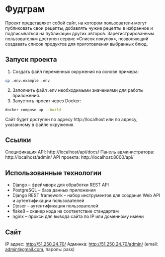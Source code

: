 # Фудграм

Проект представляет собой сайт, на котором пользователи могут публиковать свои рецепты, добавлять чужие рецепты в избранное и подписываться на публикации других авторов. Зарегистрированным пользователям доступен сервис «Список покупок», позволяющий создавать список продуктов для приготовления выбранных блюд.

## Запуск проекта

1. Создать файл переменных окружения на основе примера:

```bash
cp .env.example .env
```
2. Заполнить файл .env необходимыми значениями для работы приложения.
3. Запустить проект через Docker:
```bash
docker compose up --build
```

Сайт будет доступен по адресу http://localhost или по адресу, указанному в файле окружения.

## Ссылки
Спецификация API: http://localhost/api/docs/
Панель администратора: http://localhost/admin/
API проекта: http://localhost:8000/api/

## Использованные технологии
- Django – фреймворк для обработки REST API
- PostgreSQL – база данных приложения
- Django REST framework – набор инструментов для создания Web API и аутентификации пользователей
- Djoser – аутентификация пользователей
- flake8 – сканер кода на соответствие стандартам
- nginx – прокси для вывода сайта по IP или доменному имени

## Сайт
IP адрес: http://51.250.24.70/
Админка: http://51.250.24.70/admin/ (email: admin@gmail.com, пароль: pass)
